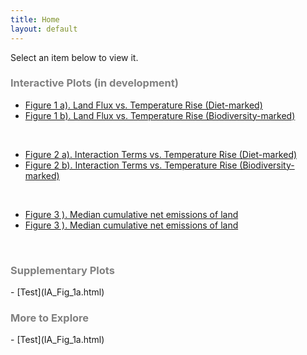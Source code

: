 ```yaml
---
title: Home
layout: default
---
```


Select an item below to view it.
<br>
<h3 style="color: #808080;">Interactive Plots (in development)</h3>

- [Figure 1 a). Land Flux vs. Temperature Rise (Diet-marked)](IA_Fig_1a.html)
- [Figure 1 b). Land Flux vs. Temperature Rise (Biodiversity-marked)](IA_Fig_1b.html)
<br>

- [Figure 2 a). Interaction Terms vs. Temperature Rise (Diet-marked)](IA_Fig_2a.html)
- [Figure 2 b). Interaction Terms vs. Temperature Rise (Biodiversity-marked)](IA_Fig_2b.html)
<br>

- [Figure 3  ). Median cumulative net emissions of land](IA_Fig_3.html)
- [Figure 3  ). Median cumulative net emissions of land](IA_Fig_3.html)

<br>
<h3 style="color: #808080;">Supplementary Plots</h3>
- [Test](IA_Fig_1a.html)


<br>
<h3 style="color: #808080;">More to Explore</h3>
- [Test](IA_Fig_1a.html)


